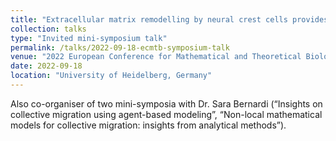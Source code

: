 ```yaml
---
title: "Extracellular matrix remodelling by neural crest cells provides a robust signal for collective migration"
collection: talks
type: "Invited mini-symposium talk"
permalink: /talks/2022-09-18-ecmtb-symposium-talk
venue: "2022 European Conference for Mathematical and Theoretical Biology"
date: 2022-09-18
location: "University of Heidelberg, Germany"
---
```

Also co-organiser of two mini-symposia with Dr. Sara Bernardi (“Insights on collective migration using agent-based modeling”, “Non-local mathematical models for collective migration: insights from analytical methods”).
<!-- This is a description of your conference proceedings talk, note the different field in type. You can put anything in this field. -->
